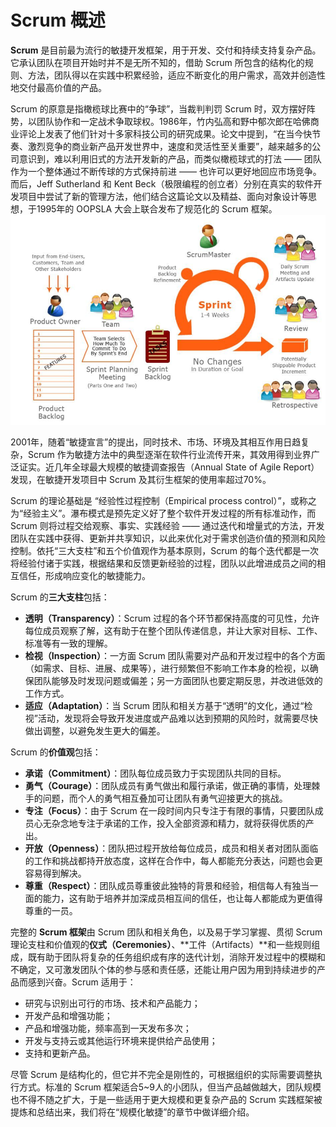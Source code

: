 # Scrum 概述

**Scrum** 是目前最为流行的敏捷开发框架，用于开发、交付和持续支持复杂产品。它承认团队在项目开始时并不是无所不知的，借助 Scrum 所包含的结构化的规则、方法，团队得以在实践中积累经验，适应不断变化的用户需求，高效并创造性地交付最高价值的产品。

Scrum 的原意是指橄榄球比赛中的“争球”，当裁判判罚 Scrum 时，双方摆好阵势，以团队协作和一定战术争取球权。1986年，竹内弘高和野中郁次郎在哈佛商业评论上发表了他们针对十多家科技公司的研究成果。论文中提到，“在当今快节奏、激烈竞争的商业新产品开发世界中，速度和灵活性至关重要”，越来越多的公司意识到，难以利用旧式的方法开发新的产品，而类似橄榄球式的打法 —— 团队作为一个整体通过不断传球的方式保持前进 —— 也许可以更好地回应市场竞争。而后，Jeff Sutherland 和 Kent Beck（极限编程的创立者）分别在真实的软件开发项目中尝试了新的管理方法，他们结合这篇论文以及精益、面向对象设计等思想，于1995年的 OOPSLA 大会上联合发布了规范化的 Scrum 框架。![](/assets/260755327ce94dc285b2bb987da681eb.jpeg)

2001年，随着“敏捷宣言”的提出，同时技术、市场、环境及其相互作用日趋复杂，Scrum 作为敏捷方法中的典型逐渐在软件行业流传开来，其效用得到业界广泛证实。近几年全球最大规模的敏捷调查报告（Annual State of Agile Report）发现，在敏捷开发项目中 Scrum 及其衍生框架的使用率超过70%。

Scrum 的理论基础是 “经验性过程控制（Empirical process control）”，或称之为“经验主义”。瀑布模式是预先定义好了整个软件开发过程的所有标准动作，而 Scrum 则将过程交给观察、事实、实践经验 —— 通过迭代和增量式的方法，开发团队在实践中获得、更新并共享知识，以此来优化对于需求创造价值的预测和风险控制。依托“三大支柱”和五个价值观作为基本原则，Scrum 的每个迭代都是一次将经验付诸于实践，根据结果和反馈更新经验的过程，团队以此增进成员之间的相互信任，形成响应变化的敏捷能力。

Scrum 的**三大支柱**包括：

* **透明（Transparency）**：Scrum 过程的各个环节都保持高度的可见性，允许每位成员观察了解，这有助于在整个团队传递信息，并让大家对目标、工作、标准等有一致的理解。
* **检视（Inspection）**：一方面 Scrum 团队需要对产品和开发过程中的各个方面（如需求、目标、进展、成果等），进行频繁但不影响工作本身的检视，以确保团队能够及时发现问题或偏差；另一方面团队也要定期反思，并改进低效的工作方式。
* **适应（Adaptation）**：当 Scrum 团队和相关方基于“透明”的文化，通过“检视”活动，发现将会导致开发进度或产品难以达到预期的风险时，就需要尽快做出调整，以避免发生更大的偏差。

Scrum 的**价值观**包括：

* **承诺（Commitment）**：团队每位成员致力于实现团队共同的目标。
* **勇气（Courage）**：团队成员有勇气做出和履行承诺，做正确的事情，处理棘手的问题，而个人的勇气相互叠加可让团队有勇气迎接更大的挑战。
* **专注（Focus）**：由于 Scrum 在⼀段时间内只专注于有限的事情，只要团队成员心无杂念地专注于承诺的工作，投入全部资源和精力，就将获得优质的产出。
* **开放（Openness）**：团队把过程开放给每位成员，成员和相关者对团队面临的工作和挑战都持开放态度，这样在合作中，每人都能充分表达，问题也会更容易得到解决。
* **尊重（Respect）**：团队成员尊重彼此独特的背景和经验，相信每人有独当一面的能力，这有助于培养并加深成员相互间的信任，也让每人都能成为更值得尊重的一员。

完整的 **Scrum 框架**由 Scrum 团队和相关角色，以及易于学习掌握、贯彻 Scrum 理论支柱和价值观的**仪式（Ceremonies）**、**工件（Artifacts）**和一些规则组成，既有助于团队将复杂的任务组织成有序的迭代计划，消除开发过程中的模糊和不确定，又可激发团队个体的参与感和责任感，还能让用户因为用到持续进步的产品而感到兴奋。Scrum 适用于：

* 研究与识别出可行的市场、技术和产品能力；
* 开发产品和增强功能；
* 产品和增强功能，频率高到一天发布多次；
* 开发与支持云或其他运行环境来提供给产品使用；
* 支持和更新产品。

尽管 Scrum 是结构化的，但它并不完全是刚性的，可根据组织的实际需要调整执行方式。标准的 Scrum 框架适合5~9人的小团队，但当产品越做越大，团队规模也不得不随之扩大，于是一些适用于更大规模和更复杂产品的 Scrum 实践框架被提炼和总结出来，我们将在“规模化敏捷”的章节中做详细介绍。

